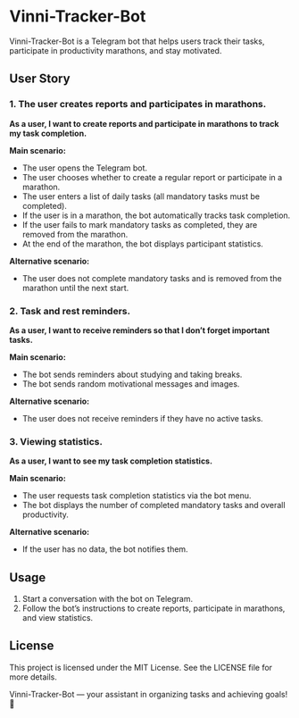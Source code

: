 # Vinni-Tracker-Bot

Vinni-Tracker-Bot is a Telegram bot that helps users track their tasks, participate in productivity marathons, and stay motivated.

## User Story

### 1. The user creates reports and participates in marathons.

**As a user, I want to create reports and participate in marathons to track my task completion.**

**Main scenario:**
- The user opens the Telegram bot.
- The user chooses whether to create a regular report or participate in a marathon.
- The user enters a list of daily tasks (all mandatory tasks must be completed).
- If the user is in a marathon, the bot automatically tracks task completion.
- If the user fails to mark mandatory tasks as completed, they are removed from the marathon.
- At the end of the marathon, the bot displays participant statistics.

**Alternative scenario:**
- The user does not complete mandatory tasks and is removed from the marathon until the next start.

### 2. Task and rest reminders.

**As a user, I want to receive reminders so that I don’t forget important tasks.**

**Main scenario:**
- The bot sends reminders about studying and taking breaks.
- The bot sends random motivational messages and images.

**Alternative scenario:**
- The user does not receive reminders if they have no active tasks.

### 3. Viewing statistics.

**As a user, I want to see my task completion statistics.**

**Main scenario:**
- The user requests task completion statistics via the bot menu.
- The bot displays the number of completed mandatory tasks and overall productivity.

**Alternative scenario:**
- If the user has no data, the bot notifies them.

## Usage
1. Start a conversation with the bot on Telegram.
2. Follow the bot’s instructions to create reports, participate in marathons, and view statistics.

## License
This project is licensed under the MIT License. See the LICENSE file for more details.

Vinni-Tracker-Bot — your assistant in organizing tasks and achieving goals! 🚀